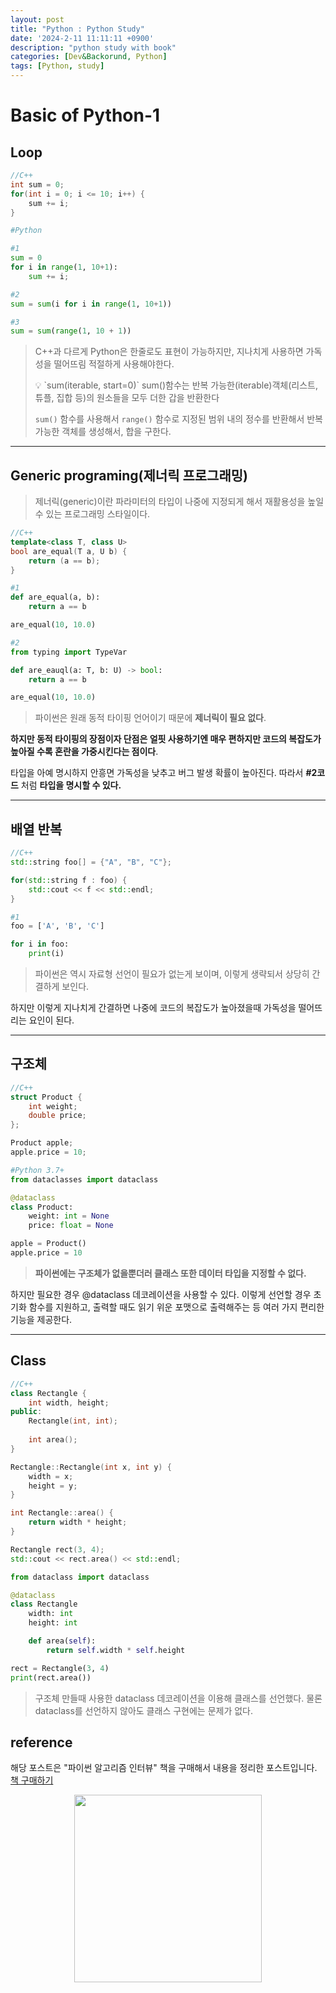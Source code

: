 ```yaml
---
layout: post
title: "Python : Python Study"
date: '2024-2-11 11:11:11 +0900'
description: "python study with book"
categories: [Dev&Backorund, Python]
tags: [Python, study]
---
```


# Basic of Python-1

## Loop

```cpp
//C++
int sum = 0;
for(int i = 0; i <= 10; i++) {
	sum += i;
}
```

```python
#Python

#1
sum = 0
for i in range(1, 10+1):
	sum += i;

#2
sum = sum(i for i in range(1, 10+1))

#3
sum = sum(range(1, 10 + 1))
```

> C++과 다르게 Python은 한줄로도 표현이 가능하지만, 지나치게 사용하면 가독성을 떨어뜨림 적절하게 사용해야한다.
> 
> 
> <aside>
> 💡 `sum(iterable, start=0)`
> sum()함수는 반복 가능한(iterable)객체(리스트, 튜플, 집합 등)의 원소들을 모두 더한 갑을 반환한다
> 
> </aside>
> 
> `sum()` 함수를 사용해서 `range()` 함수로 지정된 범위 내의 정수를 반환해서 반복가능한 객체를 생성해서, 합을 구한다.
> 

---

## **Generic programing(제너릭 프로그래밍)**

> 제너릭(generic)이란 파라미터의 타입이 나중에 지정되게 해서 재활용성을 높일 수 있는 프로그래밍 스타일이다.
> 

```cpp
//C++
template<class T, class U>
bool are_equal(T a, U b) {
	return (a == b);
}
```

```python
#1 
def are_equal(a, b):
	return a == b

are_equal(10, 10.0)

#2
from typing import TypeVar

def are_eauql(a: T, b: U) -> bool:
	return a == b

are_equal(10, 10.0)
```

> 파이썬은 원래 동적 타이핑 언어이기 때문에 **제너릭이 필요 없다**.

**하지만 동적 타이핑의 장점이자 단점은 얼핏 사용하기엔 매우 편하지만 코드의 복잡도가 높아질 수록 혼란을 가중시킨다는 점이다**.

타입을 아예 명시하지 안흥면 가독성을 낮추고 버그 발생 확률이 높아진다. 따라서 **#2코드** 처럼 **타입을 명시할 수 있다.**
> 

---

## **배열 반복**

```cpp
//C++
std::string foo[] = {"A", "B", "C"};

for(std::string f : foo) {
	std::cout << f << std::endl;
} 
```

```python
#1
foo = ['A', 'B', 'C']

for i in foo:
	print(i)
```

> 파이썬은 역시 자료형 선언이 필요가 없는게 보이며, 이렇게 생략되서 상당히 간결하게 보인다.

하지만 이렇게 지나치게 간결하면 나중에 코드의 복잡도가 높아졌을때 가독성을 떨어뜨리는 요인이 된다.
> 

---

## 구조체

```cpp
//C++
struct Product {
	int weight;
	double price;
};

Product apple;
apple.price = 10;
```

```python
#Python 3.7+
from dataclasses import dataclass

@dataclass
class Product:
	weight: int = None
	price: float = None

apple = Product()
apple.price = 10 
```

> **파이썬에는 구조체가 없을뿐더러 클래스 또한 데이터 타입을 지정할 수 없다.**

하지만 필요한 경우 @dataclass 데코레이션을 사용할 수 있다. 이렇게 선언할 경우 초기화 함수를 지원하고, 출력할 때도 읽기 위운 포맷으로 출력해주는 등 여러 가지 편리한 기능을 제공한다.
> 

---

## Class

```cpp
//C++
class Rectangle {
	int width, height;
public:
	Rectangle(int, int);
	
	int area();
}

Rectangle::Rectangle(int x, int y) {
	width = x;
	height = y;
}

int Rectangle::area() {
	return width * height;
}

Rectangle rect(3, 4);
std::cout << rect.area() << std::endl;
```

```python
from dataclass import dataclass

@dataclass
class Rectangle
	width: int
	height: int

	def area(self):
		return self.width * self.height

rect = Rectangle(3, 4)
print(rect.area())
```

> 구조체 만들때 사용한 dataclass 데코레이션을 이용해 클래스를 선언했다. 물론 dataclass를 선언하지 않아도 클래스 구현에는 문제가 없다.
>

## reference

해당 포스트은 "파이썬 알고리즘 인터뷰" 책을 구매해서 내용을 정리한 포스트입니다.  
[책 구매하기](https://www.yes24.com/Product/Goods/91084402)
<p align="center">
<img src="https://github.com/hyuntaeLee/hyuntaeLee.github.io/assets/97331148/bf17718d-042e-40d1-acb4-72b0e7ba1773" width = 300>
</p>